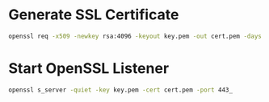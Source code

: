 # Generate SSL Certificate
```bash
openssl req -x509 -newkey rsa:4096 -keyout key.pem -out cert.pem -days 365 -nodes
```

# Start OpenSSL Listener
```bash
openssl s_server -quiet -key key.pem -cert cert.pem -port 443_
```